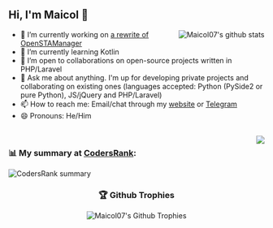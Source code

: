 ## Hi, I'm Maicol 👋
<img align="right" src="https://github-readme-stats.vercel.app/api?username=maicol07&count_private=true&count_private=true&show_icons=true&theme=transparent" alt="Maicol07's github stats"/>

- 🔭 I’m currently working on [a rewrite of OpenSTAManager](https://github.com/Dasc3er/openstamanager/tree/rewrite)
- 🌱 I’m currently learning Kotlin
- 👯 I’m open to collaborations on open-source projects written in PHP/Laravel
- 💬 Ask me about anything. I'm up for developing private projects and collaborating on existing ones (languages accepted: Python (PySide2 or pure Python), JS/jQuery and PHP/Laravel)
- 📫 How to reach me: Email/chat through my [website](https://maicol07.it) or [Telegram](https://telegram.me/maicol07)
- 😄 Pronouns: He/Him
<br/>
<img src="https://github-readme-stats.vercel.app/api/wakatime?username=maicol07&layout=compact&theme=transparent" align="right"/>

### 📊 My summary at [CodersRank](https://codersrank.io):
![CodersRank summary](https://cr-ss-service.azurewebsites.net/api/ScreenShot?widget=summary&username=maicol07&badges=3&show-avatar=false&width=300&style=--header-bg-color:black;--border-radius:16px;--avatar-size:40px;--name-font-size:14px;--rank-font-size:10px;)

<div align="center">
  
### 🏆 Github Trophies
<img src="https://github-profile-trophy.vercel.app/?username=maicol07&column=-1&margin-w=8&no-bg=true" alt="Maicol07's Github Trophies"/>
  
</div>
